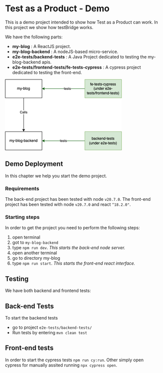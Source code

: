 # Test as a Product - Demo
This is a demo project intended to show how Test as a Product can work. In this project we show how testBridge works.

We have the following parts:
* **my-blog** : A ReactJS project.
* **my-blog-backend** : A nodeJS-based micro-service.
* **e2e-tests/backend-tests** : A Java Project dedicated to testing the my-blog-backend apis.
* **e2e-tests/frontend-tests/fe-tests-cypress** : A cypress project dedicated to testing the front-end.

![System Design](diagrams/system-System.drawio.png)

## Demo Deployment
In this chapter we help you start the demo project.

### Requirements
The back-end project has been tested with node `v20.7.0`.
The front-end project has been tested with node `v20.7.0` and react `^18.2.0"`.

### Starting steps
In order to get the project you need to perform the following steps:
1. open terminal
2. got to `my-blog-backend`
3. type `npm run dev`. _This starts the back-end node server._
4. open another terminal
5. go to directory my-blog
6. type `npm run start`. _This starts the front-end react interface._

## Testing
We have both backend and frontend tests:

## Back-end Tests
To start the backend tests
* go to project `e2e-tests/backend-tests/`
* Run tests by entering `mvn clean test`

## Front-end tests
In order to start the cypress tests `npm run cy:run`. Other simply open cypress for manually assited running `npx cypress open`.
